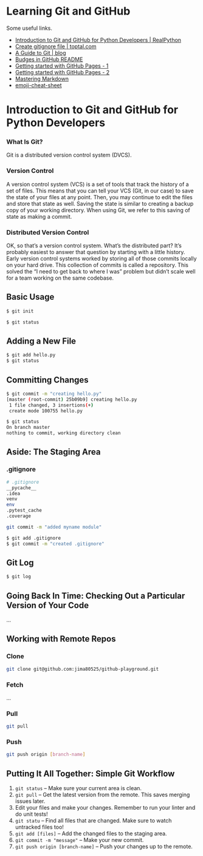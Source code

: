 # Learning Git and GitHub

Some useful links.

- [Introduction to Git and GitHub for Python Developers | RealPython](https://realpython.com/python-git-github-intro/)
- [Create gitignore file | toptal.com](https://www.toptal.com/developers/gitignore)
- [A Guide to Git | blog](https://www.bobbywlindsey.com/2020/10/07/a-guide-to-git/)
- [Budges in GitHub README](https://shields.io/)
- [Getting started with GitHub Pages - 1](https://docs.github.com/en/pages/getting-started-with-github-pages)
- [Getting started with GitHub Pages - 2](https://pages.github.com/)
- [Mastering Markdown](https://guides.github.com/features/mastering-markdown/)
- [emoji-cheat-sheet](https://github.com/ikatyang/emoji-cheat-sheet/blob/master/README.md)


# Introduction to Git and GitHub for Python Developers

### What Is Git?

Git is a distributed version control system (DVCS).

### Version Control
A version control system (VCS) is a set of tools that track the history of a set of files. This means that you can tell your VCS (Git, in our case) to save the state of your files at any point. Then, you may continue to edit the files and store that state as well. Saving the state is similar to creating a backup copy of your working directory. When using Git, we refer to this saving of state as making a commit.

### Distributed Version Control

OK, so that’s a version control system. What’s the distributed part? It’s probably easiest to answer that question by starting with a little history. Early version control systems worked by storing all of those commits locally on your hard drive. This collection of commits is called a repository. This solved the “I need to get back to where I was” problem but didn’t scale well for a team working on the same codebase.


## Basic Usage

```bash
$ git init
```

```bash
$ git status
```

## Adding a New File

```bash
$ git add hello.py
$ git status
```

## Committing Changes

```bash
$ git commit -m "creating hello.py"
[master (root-commit) 25b09b9] creating hello.py
 1 file changed, 3 insertions(+)
 create mode 100755 hello.py

$ git status
On branch master
nothing to commit, working directory clean
```

## Aside: The Staging Area

### .gitignore

```bash
# .gitignore
__pycache__
.idea
venv
env
.pytest_cache
.coverage
```

```bash
git commit -m "added myname module"

```

```bash
$ git add .gitignore
$ git commit -m "created .gitignore"
```

## Git Log

```bash
$ git log
```

## Going Back In Time: Checking Out a Particular Version of Your Code

...

## Working with Remote Repos

### Clone

```bash
git clone git@github.com:jima80525/github-playground.git
```

### Fetch

...

### Pull

```bash
git pull
```

### Push

```bash
git push origin [branch-name]
```

## Putting It All Together: Simple Git Workflow

1. `git status` – Make sure your current area is clean.
1. `git pull` – Get the latest version from the remote. This saves merging issues later.
1. Edit your files and make your changes. Remember to run your linter and do unit tests!
1. `git statu` – Find all files that are changed. Make sure to watch untracked files too!
1. `git add [files]` – Add the changed files to the staging area.
1. `git commit -m "message"` – Make your new commit.
1. `git push origin [branch-name]` – Push your changes up to the remote.


